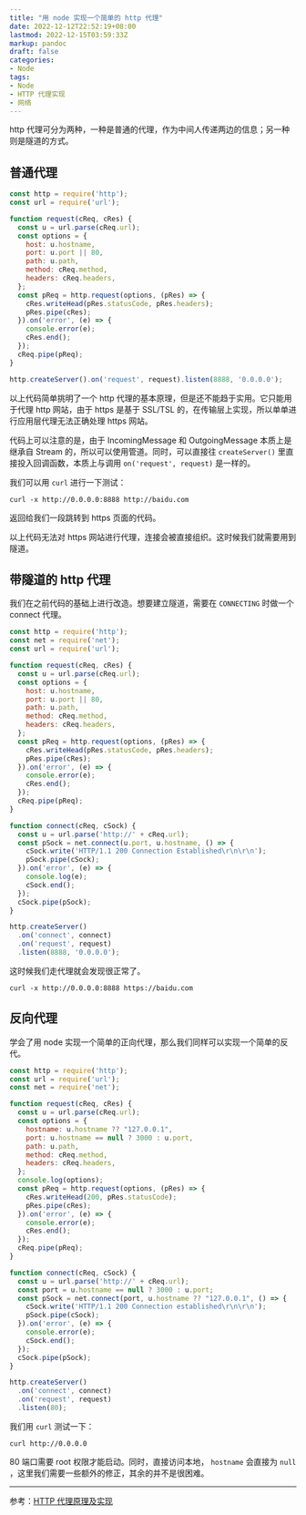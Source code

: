 ```yaml
---
title: "用 node 实现一个简单的 http 代理"
date: 2022-12-12T22:52:19+08:00
lastmod: 2022-12-15T03:59:33Z
markup: pandoc
draft: false
categories:
- Node
tags:
- Node
- HTTP 代理实现
- 网络
---
```


http 代理可分为两种，一种是普通的代理，作为中间人传递两边的信息；另一种则是隧道的方式。

## 普通代理

```javascript
const http = require('http');
const url = require('url');

function request(cReq, cRes) {
  const u = url.parse(cReq.url);
  const options = {
    host: u.hostname,
    port: u.port || 80,
    path: u.path,
    method: cReq.method,
    headers: cReq.headers,
  };
  const pReq = http.request(options, (pRes) => {
    cRes.writeHead(pRes.statusCode, pRes.headers);
    pRes.pipe(cRes);
  }).on('error', (e) => {
    console.error(e);
    cRes.end();
  });
  cReq.pipe(pReq);
}

http.createServer().on('request', request).listen(8888, '0.0.0.0');
```

以上代码简单挑明了一个 http 代理的基本原理，但是还不能趋于实用。它只能用于代理 http 网站，由于 https 是基于 SSL/TSL 的，在传输层上实现，所以单单进行应用层代理无法正确处理 https 网站。

代码上可以注意的是，由于 IncomingMessage 和 OutgoingMessage 本质上是继承自 Stream 的，所以可以使用管道。同时，可以直接往 `createServer()` 里直接投入回调函数，本质上与调用 `on('request', request)` 是一样的。

我们可以用 `curl` 进行一下测试：

```shell
curl -x http://0.0.0.0:8888 http://baidu.com
```

返回给我们一段跳转到 https 页面的代码。

以上代码无法对 https 网站进行代理，连接会被直接组织。这时候我们就需要用到隧道。

## 带隧道的 http 代理

我们在之前代码的基础上进行改造。想要建立隧道，需要在 `CONNECTING` 时做一个 connect 代理。

```javascript
const http = require('http');
const net = require('net');
const url = require('url');

function request(cReq, cRes) {
  const u = url.parse(cReq.url);
  const options = {
    host: u.hostname,
    port: u.port || 80,
    path: u.path,
    method: cReq.method,
    headers: cReq.headers,
  };
  const pReq = http.request(options, (pRes) => {
    cRes.writeHead(pRes.statusCode, pRes.headers);
    pRes.pipe(cRes);
  }).on('error', (e) => {
    console.error(e);
    cRes.end();
  });
  cReq.pipe(pReq);
}

function connect(cReq, cSock) {
  const u = url.parse('http://' + cReq.url);
  const pSock = net.connect(u.port, u.hostname, () => {
    cSock.write('HTTP/1.1 200 Connection Established\r\n\r\n');
    pSock.pipe(cSock);
  }).on('error', (e) => {
    console.log(e);
    cSock.end();
  });
  cSock.pipe(pSock);
}

http.createServer()
  .on('connect', connect)
  .on('request', request)
  .listen(8888, '0.0.0.0');
```

这时候我们走代理就会发现很正常了。

```shell
curl -x http://0.0.0.0:8888 https://baidu.com
```

## 反向代理

学会了用 node 实现一个简单的正向代理，那么我们同样可以实现一个简单的反代。

```javascript
const http = require('http');
const url = require('url');
const net = require('net');

function request(cReq, cRes) {
  const u = url.parse(cReq.url);
  const options = {
    hostname: u.hostname ?? "127.0.0.1",
    port: u.hostname == null ? 3000 : u.port,
    path: u.path,
    method: cReq.method,
    headers: cReq.headers,
  };
  console.log(options);
  const pReq = http.request(options, (pRes) => {
    cRes.writeHead(200, pRes.statusCode);
    pRes.pipe(cRes);
  }).on('error', (e) => {
    console.error(e);
    cRes.end();
  });
  cReq.pipe(pReq);
}

function connect(cReq, cSock) {
  const u = url.parse('http://' + cReq.url);
  const port = u.hostname == null ? 3000 : u.port;
  const pSock = net.connect(port, u.hostname ?? "127.0.0.1", () => {
    cSock.write('HTTP/1.1 200 Connection established\r\n\r\n');
    pSock.pipe(cSock);
  }).on('error', (e) => {
    console.error(e);
    cSock.end();
  });
  cSock.pipe(pSock);
}

http.createServer()
  .on('connect', connect)
  .on('request', request)
  .listen(80);
```

我们用 `curl` 测试一下：

```shell
curl http://0.0.0.0
```

80 端口需要 root 权限才能启动。同时，直接访问本地， `hostname` 会直接为 `null` ，这里我们需要一些额外的修正，其余的并不是很困难。

---


参考：[HTTP 代理原理及实现 ](https://juejin.cn/post/6998351770871152653)
